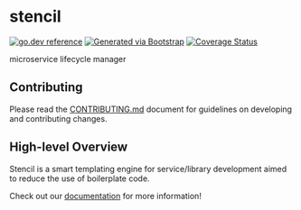 # stencil
[![go.dev reference](https://img.shields.io/badge/go.dev-reference-007d9c?logo=go&logoColor=white)](https://pkg.go.dev/github.com/getoutreach/stencil)
[![Generated via Bootstrap](https://img.shields.io/badge/Outreach-Bootstrap-%235951ff)](https://github.com/getoutreach/bootstrap)
[![Coverage Status](https://coveralls.io/repos/github/getoutreach/stencil/badge.svg?branch=main)](https://coveralls.io/github//getoutreach/stencil?branch=main)
<!-- <<Stencil::Block(extraBadges)>> -->

<!-- <</Stencil::Block>> -->

microservice lifecycle manager

## Contributing

Please read the [CONTRIBUTING.md](CONTRIBUTING.md) document for guidelines on developing and contributing changes.

## High-level Overview

<!-- <<Stencil::Block(overview)>> -->

Stencil is a smart templating engine for service/library development aimed to reduce the use of boilerplate code.

Check out our [documentation](https://engineering.outreach.io/stencil/) for more information!

<!-- <</Stencil::Block>> -->

